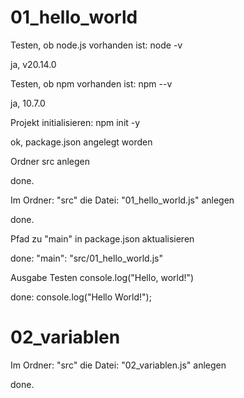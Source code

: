 # 01_hello_world
Testen, ob node.js vorhanden ist: node -v

ja, v20.14.0

Testen, ob npm vorhanden ist: npm --v

ja, 10.7.0

Projekt initialisieren: npm init -y

ok, package.json angelegt worden

Ordner src anlegen

done.

Im Ordner: "src" die Datei: "01_hello_world.js" anlegen

done.

Pfad zu "main" in package.json aktualisieren

done:  "main": "src/01_hello_world.js"

Ausgabe Testen console.log("Hello, world!")

done: console.log("Hello World!");

# 02_variablen

Im Ordner: "src" die Datei: "02_variablen.js" anlegen

done.